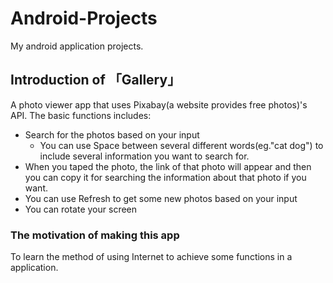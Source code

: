 # Android-Projects
My android application projects.  

## Introduction of 「Gallery」  
A photo viewer app that uses Pixabay(a website provides free photos)'s API. The basic functions includes:
* Search for the photos based on your input 
  * You can use Space between several different words(eg."cat dog") to include several information you want to search for.
* When you taped the photo, the link of that photo will appear and then you can copy it for searching the information about that photo if you want.
* You can use Refresh to get some new photos based on your input
* You can rotate your screen

### The motivation of making this app
To learn the method of using Internet to achieve some functions in a application.
